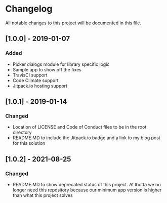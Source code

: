 # Changelog
All notable changes to this project will be documented in this file.

## [1.0.0] - 2019-01-07
### Added
- Picker dialogs module for library specific logic
- Sample app to show off the fixes
- TravisCI support
- Code Climate support
- Jitpack.io hosting support

## [1.0.1] - 2019-01-14
### Changed
- Location of LICENSE and Code of Conduct files to be in the root directory
- README.MD to include the Jitpack.io badge and a link to my blog post for this solution

## [1.0.2] - 2021-08-25
### Changed
- README.MD to show deprecated status of this project. At Ibotta we no longer need this repository because our minimum app version is higher than what this project solves
